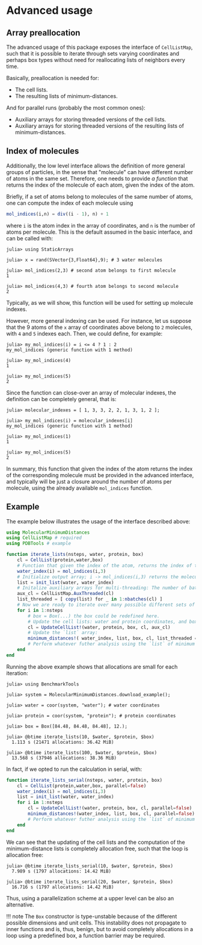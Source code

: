 # Advanced usage

## Array preallocation

The advanced usage of this package exposes the interface of `CellListMap`, such that it is possible to iterate through sets varying coordinates and perhaps box types without need for reallocating lists of neighbors every time.  

Basically, preallocation is needed for:

- The cell lists.
- The resulting lists of minimum-distances. 

And for parallel runs (probably the most common ones):

- Auxiliary arrays for storing threaded versions of the cell lists.
- Auxiliary arrays for storing threaded versions of the resulting lists of minimum-distances. 

## Index of molecules

Additionally, the low level interface allows the definition of more general groups of particles, in the sense that "molecule" can have different number of atoms in the same set. Therefore, one needs to provide *a function* that returns the index of the molecule of each atom, given the index of the atom. 

Briefly, if a set of atoms belong to molecules of the same number of atoms, one can compute the index of each molecule using
```julia
mol_indices(i,n) = div((i - 1), n) + 1
```
where `i` is the atom index in the array of coordinates, and `n` is the number of atoms per molecule. This is the default assumed in the basic interface, and can be called with:
```julia-repl
julia> using StaticArrays

julia> x = rand(SVector{3,Float64},9); # 3 water molecules

julia> mol_indices(2,3) # second atom belongs to first molecule
1

julia> mol_indices(4,3) # fourth atom belongs to second molecule
2
```

Typically, as we will show, this function will be used for setting up molecule indexes.

However, more general indexing can be used. For instance, let us suppose that the 9 atoms of the `x` array of coordinates above belong to `2` molecules, with `4` and `5` indexes each. Then, we could define, for example:

```julia-repl
julia> my_mol_indices(i) = i <= 4 ? 1 : 2
my_mol_indices (generic function with 1 method)

julia> my_mol_indices(4)
1

julia> my_mol_indices(5)
2
```

Since the function can close-over an array of molecular indexes, the definition can be completely general, that is:

```julia-repl
julia> molecular_indexes = [ 1, 3, 3, 2, 2, 1, 3, 1, 2 ];

julia> my_mol_indices(i) = molecular_indexes[i]
my_mol_indices (generic function with 1 method)

julia> my_mol_indices(1)
1

julia> my_mol_indices(5)
2
```

In summary, this function that given the index of the atom returns the index of the corresponding molecule must be provided in the advanced interface, and typically will be just a closure around the number of atoms per molecule, using the already available `mol_indices` function. 

## Example

The example below illustrates the usage of the interface described above: 

```julia
using MolecularMinimumDistances
using CellListMap # required
using PDBTools # example

function iterate_lists(nsteps, water, protein, box)
    cl = CellList(protein,water,box)
    # Function that given the index of the atom, returns the index of the molecule. Here, all molecules are similar, and we use the standard `mol_indices` function:
    water_index(i) = mol_indices(i,3)
    # Initialize output array; i -> mol_indices(i,3) returns the molecule index for each water molecule
    list = init_list(water, water_index)
    # Initalize auxiliary arrays for multi-threading: The number of batches of multi-threading is obtained from a property of the cell-lists (see the CellListMap documentation for additional information and options).
    aux_cl = CellListMap.AuxThreaded(cl)
    list_threaded = [ copy(list) for _ in 1:nbatches(cl) ]
    # Now we are ready to iterate over many possible different sets of coordinates. Here the coordinates or the box won't change, but they could:
    for i in 1:nsteps
        # box = Box(...) the box could be redefined here.
        # Update the cell lists: water and protein coordinates, and box, could change here. 
        cl = UpdateCellList!(water, protein, box, cl, aux_cl)
        # Update the `list` array:
        minimum_distances!( water_index, list, box, cl, list_threaded = list_threaded) 
        # Perform whatever futher analysis using the `list` of minimum distances.
    end
end
```

Running the above example shows that allocations are small for each iteration:
```julia-repl
julia> using BenchmarkTools

julia> system = MolecularMinimumDistances.download_example();

julia> water = coor(system, "water"); # water coordinates

julia> protein = coor(system, "protein"); # protein coordinates

julia> box = Box([84.48, 84.48, 84.48], 12.);

julia> @btime iterate_lists(10, $water, $protein, $box)
  1.113 s (21471 allocations: 36.42 MiB)

julia> @btime iterate_lists(100, $water, $protein, $box)
  13.568 s (37946 allocations: 38.36 MiB)
```

In fact, if we opted to run the calculation in serial, with:

```julia
function iterate_lists_serial(nsteps, water, protein, box)
    cl = CellList(protein,water,box, parallel=false)
    water_index(i) = mol_indices(i,3)
    list = init_list(water, water_index)
    for i in 1:nsteps
        cl = UpdateCellList!(water, protein, box, cl, parallel=false)
        minimum_distances!(water_index, list, box, cl, parallel=false) 
        # Perform whatever futher analysis using the `list` of minimum distances.
    end
end
```

We can see that the updating of the cell lists and the computation of the minimum-distance lists is completely allocation free, such that the loop is allocation free:

```julia-repl
julia> @btime iterate_lists_serial(10, $water, $protein, $box)
  7.989 s (1797 allocations: 14.42 MiB)

julia> @btime iterate_lists_serial(20, $water, $protein, $box)
  16.716 s (1797 allocations: 14.42 MiB)
```

Thus, using a parallelization scheme at a upper level can be also an alternative.

!!! note
    The `Box` constructor is type-unstable because of the different possible dimensions and unit cells. This instability does not propagate to inner functions and is, thus, benign, but to avoid completely allocations in a loop using a predefined box, a function barrier may be required. 


